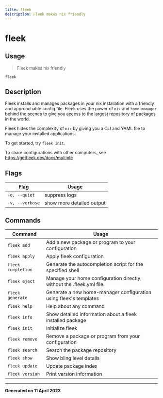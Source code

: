 ```yaml
---
title: fleek
description: Fleek makes nix friendly
---
```


# fleek

## Usage
> Fleek makes nix friendly

```shell
fleek
```

## Description


Fleek installs and manages packages in your nix installation with a friendly and approachable config file.
Fleek uses the power of `nix` and `home-manager` behind the scenes to give you access to the largest repository of packages in the world.

Fleek hides the complexity of `nix` by giving you a CLI and YAML file to manage your installed applications.

To get started, try `fleek init`.

To share configurations with other computers, see https://getfleek.dev/docs/multiple



## Flags
|Flag|Usage|
|----|-----|
|`-q, --quiet`|suppress logs|
|`-v, --verbose`|show more detailed output|

## Commands
|Command|Usage|
|-------|-----|
|`fleek add`|Add a new package or program to your configuration|
|`fleek apply`|Apply fleek configuration|
|`fleek completion`|Generate the autocompletion script for the specified shell|
|`fleek eject`|Manage your home configuration directly, without the .fleek.yml file.|
|`fleek generate`|Generate a new home-manager configuration using fleek's templates|
|`fleek help`|Help about any command|
|`fleek info`|Show detailed information about a fleek installed package|
|`fleek init`|Initialize fleek|
|`fleek remove`|Remove a package or program from your configuration|
|`fleek search`|Search the package repository|
|`fleek show`|Show bling level details|
|`fleek update`|Update package index|
|`fleek version`|Print version information|


---
**Generated on 11 April 2023**
